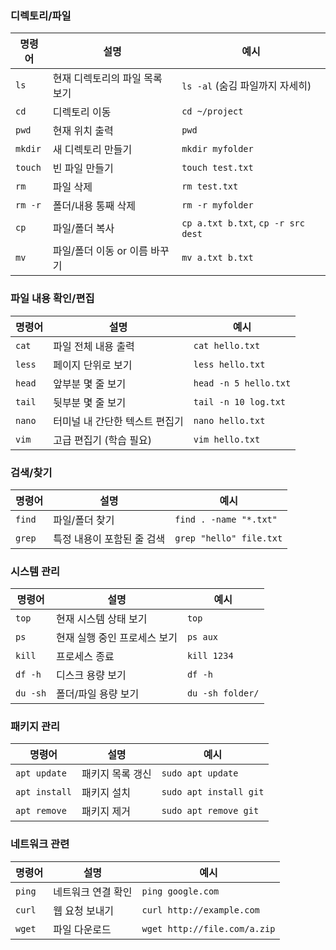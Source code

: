 ### 디렉토리/파일
|명령어|설명|예시|
|---|---|---|
|`ls`|현재 디렉토리의 파일 목록 보기|`ls -al` (숨김 파일까지 자세히)|
|`cd`|디렉토리 이동|`cd ~/project`|
|`pwd`|현재 위치 출력|`pwd`|
|`mkdir`|새 디렉토리 만들기|`mkdir myfolder`|
|`touch`|빈 파일 만들기|`touch test.txt`|
|`rm`|파일 삭제|`rm test.txt`|
|`rm -r`|폴더/내용 통째 삭제|`rm -r myfolder`|
|`cp`|파일/폴더 복사|`cp a.txt b.txt`, `cp -r src dest`|
|`mv`|파일/폴더 이동 or 이름 바꾸기|`mv a.txt b.txt`|
### 파일 내용 확인/편집
|명령어|설명|예시|
|---|---|---|
|`cat`|파일 전체 내용 출력|`cat hello.txt`|
|`less`|페이지 단위로 보기|`less hello.txt`|
|`head`|앞부분 몇 줄 보기|`head -n 5 hello.txt`|
|`tail`|뒷부분 몇 줄 보기|`tail -n 10 log.txt`|
|`nano`|터미널 내 간단한 텍스트 편집기|`nano hello.txt`|
|`vim`|고급 편집기 (학습 필요)|`vim hello.txt`|

### 검색/찾기
|명령어|설명|예시|
|---|---|---|
|`find`|파일/폴더 찾기|`find . -name "*.txt"`|
|`grep`|특정 내용이 포함된 줄 검색|`grep "hello" file.txt`|

### 시스템 관리
|명령어|설명|예시|
|---|---|---|
|`top`|현재 시스템 상태 보기|`top`|
|`ps`|현재 실행 중인 프로세스 보기|`ps aux`|
|`kill`|프로세스 종료|`kill 1234`|
|`df -h`|디스크 용량 보기|`df -h`|
|`du -sh`|폴더/파일 용량 보기|`du -sh folder/`|

### 패키지 관리
|명령어|설명|예시|
|---|---|---|
|`apt update`|패키지 목록 갱신|`sudo apt update`|
|`apt install`|패키지 설치|`sudo apt install git`|
|`apt remove`|패키지 제거|`sudo apt remove git`|
### 네트워크 관련
|명령어|설명|예시|
|---|---|---|
|`ping`|네트워크 연결 확인|`ping google.com`|
|`curl`|웹 요청 보내기|`curl http://example.com`|
|`wget`|파일 다운로드|`wget http://file.com/a.zip`|